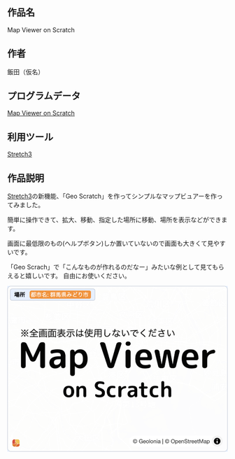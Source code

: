 ## 作品名
Map Viewer on Scratch

## 作者
飯田（仮名）

## プログラムデータ
[Map Viewer on Scratch](https://github.com/nara-coderdojo/gallery/raw/main/stretch3/Map_Viewer_on_Scratch/Map_Viewer_on_Scratch.sb3)

## 利用ツール
[Stretch3](https://stretch3.github.io/)

## 作品説明
[Stretch3](https://stretch3.github.io/)の新機能、「Geo Scratch」を作ってシンプルなマップビュアーを作ってみました。

簡単に操作できて、拡大、移動、指定した場所に移動、場所を表示などができます。

画面に最低限のもの(ヘルプボタン)しか置いていないので画面も大きくて見やすいです。

「Geo Scrach」で「こんなものが作れるのだなー」みたいな例として見てもらえると嬉しいです。
自由にお使いください。 

![](./screen.png)

